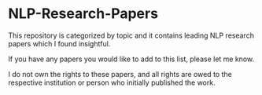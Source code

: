 # NLP-Research-Papers

This repository is categorized by topic and it contains leading NLP research papers which I found insightful.

If you have any papers you would like to add to this list, please let me know. 

I do not own the rights to these papers, and all rights are owed to the respective institution or person who initially published the work.
